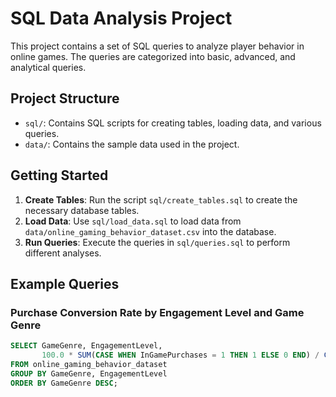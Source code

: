 # SQL Data Analysis Project

This project contains a set of SQL queries to analyze player behavior in online games. The queries are categorized into basic, advanced, and analytical queries.

## Project Structure

- `sql/`: Contains SQL scripts for creating tables, loading data, and various queries.
- `data/`: Contains the sample data used in the project.

## Getting Started

1. **Create Tables**: Run the script `sql/create_tables.sql` to create the necessary database tables.
2. **Load Data**: Use `sql/load_data.sql` to load data from `data/online_gaming_behavior_dataset.csv` into the database.
3. **Run Queries**: Execute the queries in `sql/queries.sql` to perform different analyses.

## Example Queries

### Purchase Conversion Rate by Engagement Level and Game Genre

```sql
SELECT GameGenre, EngagementLevel,
       100.0 * SUM(CASE WHEN InGamePurchases = 1 THEN 1 ELSE 0 END) / COUNT(*) AS PurchaseConversionRate
FROM online_gaming_behavior_dataset
GROUP BY GameGenre, EngagementLevel
ORDER BY GameGenre DESC;
